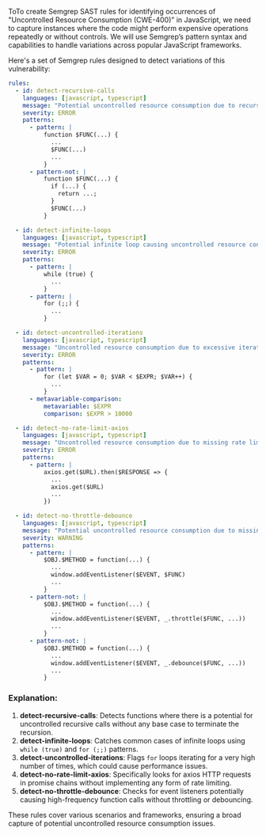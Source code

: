 ToTo create Semgrep SAST rules for identifying occurrences of "Uncontrolled Resource Consumption (CWE-400)" in JavaScript, we need to capture instances where the code might perform expensive operations repeatedly or without controls. We will use Semgrep’s pattern syntax and capabilities to handle variations across popular JavaScript frameworks.

Here's a set of Semgrep rules designed to detect variations of this vulnerability:

```yaml
rules:
  - id: detect-recursive-calls
    languages: [javascript, typescript]
    message: "Potential uncontrolled resource consumption due to recursive calls"
    severity: ERROR
    patterns:
      - pattern: |
          function $FUNC(...) {
            ...
            $FUNC(...)
            ...
          }
      - pattern-not: |
          function $FUNC(...) {
            if (...) {
              return ...;
            }
            $FUNC(...)
          }

  - id: detect-infinite-loops
    languages: [javascript, typescript]
    message: "Potential infinite loop causing uncontrolled resource consumption"
    severity: ERROR
    patterns:
      - pattern: |
          while (true) {
            ...
          }
      - pattern: |
          for (;;) {
            ...
          }

  - id: detect-uncontrolled-iterations
    languages: [javascript, typescript]
    message: "Uncontrolled resource consumption due to excessive iterations"
    severity: ERROR
    patterns:
      - pattern: |
          for (let $VAR = 0; $VAR < $EXPR; $VAR++) {
            ...
          }
      - metavariable-comparison:
          metavariable: $EXPR
          comparison: $EXPR > 10000

  - id: detect-no-rate-limit-axios
    languages: [javascript, typescript]
    message: "Uncontrolled resource consumption due to missing rate limiting with axios"
    severity: ERROR
    patterns:
      - pattern: |
          axios.get($URL).then($RESPONSE => {
            ...
            axios.get($URL)
            ...
          })

  - id: detect-no-throttle-debounce
    languages: [javascript, typescript]
    message: "Potential uncontrolled resource consumption due to missing throttle/debounce"
    severity: WARNING
    patterns:
      - pattern: |
          $OBJ.$METHOD = function(...) {
            ...
            window.addEventListener($EVENT, $FUNC)
            ...
          }
      - pattern-not: |
          $OBJ.$METHOD = function(...) {
            ...
            window.addEventListener($EVENT, _.throttle($FUNC, ...))
            ...
          }
      - pattern-not: |
          $OBJ.$METHOD = function(...) {
            ...
            window.addEventListener($EVENT, _.debounce($FUNC, ...))
            ...
          }
```

### Explanation:
1. **detect-recursive-calls**: Detects functions where there is a potential for uncontrolled recursive calls without any base case to terminate the recursion.
2. **detect-infinite-loops**: Catches common cases of infinite loops using `while (true)` and `for (;;)` patterns.
3. **detect-uncontrolled-iterations**: Flags `for` loops iterating for a very high number of times, which could cause performance issues.
4. **detect-no-rate-limit-axios**: Specifically looks for axios HTTP requests in promise chains without implementing any form of rate limiting.
5. **detect-no-throttle-debounce**: Checks for event listeners potentially causing high-frequency function calls without throttling or debouncing.

These rules cover various scenarios and frameworks, ensuring a broad capture of potential uncontrolled resource consumption issues.